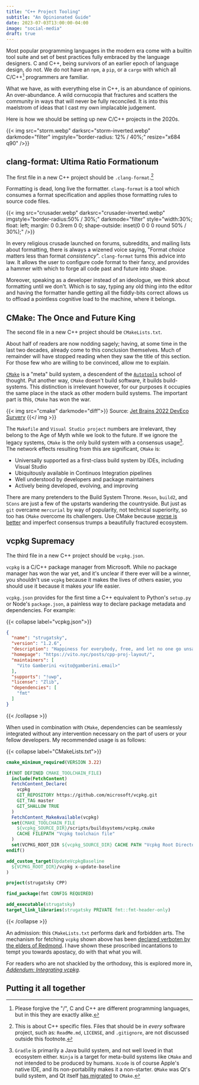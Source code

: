 ```yaml
---
title: "C++ Project Tooling"
subtitle: "An Opinionated Guide"
date: 2023-07-03T13:00:00-04:00
image: "social-media"
draft: true
---
```


Most popular programming languages in the modern era come with a builtin tool
suite and set of best practices fully embraced by the language designers. C and
C++, being survivors of an earlier epoch of language design, do not. We do not
have an `npm`, a `pip`, or a `cargo` with which all C/C++[^1] programmers are
familiar.

What we have, as with everything else in C++, is an abundance of opinions. An
over-abundance. A wild cornucopia that fractures and scatters the community in
ways that will never be fully reconciled. It is into this maelstrom of ideas
that I cast my own implacable judgement.

Here is how we should be setting up new C/C++ projects in the 2020s.

{{<
  img src="storm.webp" darksrc="storm-inverted.webp"
  darkmode="filter" imgstyle="border-radius: 12% / 40%;"
  resize="x684 q90"
/>}}

[^1]: Please forgive the "/", C and C++ are different programming languages,
but in this they are exactly alike.

## clang-format: Ultima Ratio Formationum

The first file in a new C++ project should be `.clang-format`.[^2]

Formatting is dead, long live the formatter. `clang-format` is a tool which
consumes a format specification and applies those formatting rules to source
code files.

{{<
  img src="crusader.webp" darksrc="crusader-inverted.webp"
  imgstyle="border-radius:50% / 30%;" darkmode="filter"
  style="width:30%; float: left; margin: 0 0.3rem 0 0; shape-outside: inset(0 0 0 0 round 50% / 30%);"
/>}}

In every religious crusade launched on forums, subreddits, and mailing lists
about formatting, there is always a wizened voice saying, "Format _choice_
matters less than format _consistency_". `clang-format` turns this advice into
law. It allows the user to configure code format to their fancy, and provides
a hammer with which to forge all code past and future into shape.

Moreover, speaking as a developer instead of an ideologue, we think about
formatting until we don't. Which is to say, typing any old thing into the
editor and having the formatter handle getting all the fiddly-bits correct
allows us to offload a pointless cognitive load to the machine, where it
belongs.

[^2]: This is about C++ specific files. Files that should be in _every_
software project, such as: `ReadMe.md`, `LICENSE`, and `.gitignore`, are not
discussed outside this footnote.

## CMake: The Once and Future King

The second file in a new C++ project should be `CMakeLists.txt`.

About half of readers are now nodding sagely; having, at some time in the last
two decades, already come to this conclusion themselves. Much of remainder will
have stopped reading when they saw the title of this section. For those few who
are willing to be convinced, allow me to explain.

[`CMake`](https://en.wikipedia.org/wiki/CMake) is a "meta" build system, a
descendent of the [`Autotools`](https://en.wikipedia.org/wiki/GNU_Autotools)
school of thought. Put another way, `CMake` doesn't build software, it builds
build-systems. This distinction is irrelevant however, for our purposes it
occupies the same place in the stack as other modern build systems. The
important part is this, `CMake` has won the war.

{{< img src="cmake" darkmode="diff">}}
Source: [Jet Brains 2022 DevEco Survery](https://www.jetbrains.com/lp/devecosystem-2022/cpp/)
{{</ img >}}

The `Makefile` and `Visual Studio project` numbers are irrelevant, they belong
to the Age of Myth while we look to the future. If we ignore the legacy
systems, `CMake` is the only build system with a consensus usage[^3]. The
network effects resulting from this are significant, `CMake` is:
  * Universally supported as a first-class build system by IDEs, including
  Visual Studio
  * Ubiquitously available in Continuos Integration pipelines
  * Well understood by developers and package maintainers
  * Actively being developed, evolving, and improving

There are many pretenders to the Build System Throne. `Meson`, `build2`, and
`SCons` are just a few of the upstarts wandering the countryside. But just
as `git` overcame `mercurial` by way of popularity, not technical superiority,
so too has `CMake` overcome its challengers. Use CMake because
[worse is better](https://www.jwz.org/doc/worse-is-better.html) and imperfect
consensus trumps a beautifully fractured ecosystem.


[^3]: `Gradle` is primarily a Java build system, and not well loved in that
ecosystem either. `Ninja` is a target for meta-build systems like `CMake` and
not intended to be produced by humans. `Xcode` is of course Apple's native IDE,
and its non-portability makes it a non-starter. `QMake` was Qt's build system,
and Qt itself [has migrated](https://www.qt.io/blog/qt-and-cmake-the-past-the-present-and-the-future)
to `CMake`.

## vcpkg Supremacy

The third file in a new C++ project should be `vcpkg.json`.

`vcpkg` is a C/C++ package manager from Microsoft. While no package manager has
won the war yet, and it's unclear if there ever will be a winner, you shouldn't
use `vcpkg` because it makes the lives of others easier, you should use it
because it makes _your_ life easier.

`vcpkg.json` provides for the first time a C++ equivalent to Python's
`setup.py` or Node's `package.json`, a painless way to declare package metadata
and dependencies. For example:

{{< collapse label="vcpkg.json">}}
```json
{
  "name": "strugatsky",
  "version": "1.2.6",
  "description": "Happiness for everybody, free, and let no one go unsatisfied",
  "homepage": "https://vito.nyc/posts/cpp-proj-layout/",
  "maintainers": [
    "Vito Gamberini <vito@gamberini.email>"
  ],
  "supports": "!uwp",
  "license": "Zlib",
  "dependencies": [
    "fmt"
  ]
}
```

{{< /collapse >}}

When used in combination with `CMake`, dependencies can be seamlessly
integrated without any intervention necessary on the part of users or your
fellow developers. My recommended usage is as follows:

{{< collapse label="CMakeLists.txt">}}
```CMake
cmake_minimum_required(VERSION 3.22)

if(NOT DEFINED CMAKE_TOOLCHAIN_FILE)
  include(FetchContent)
  FetchContent_Declare(
    vcpkg
    GIT_REPOSITORY https://github.com/microsoft/vcpkg.git
    GIT_TAG master
    GIT_SHALLOW TRUE
  )
  FetchContent_MakeAvailable(vcpkg)
  set(CMAKE_TOOLCHAIN_FILE
    ${vcpkg_SOURCE_DIR}/scripts/buildsystems/vcpkg.cmake
    CACHE FILEPATH "Vcpkg toolchain file"
  )
  set(VCPKG_ROOT_DIR ${vcpkg_SOURCE_DIR} CACHE PATH "Vcpkg Root Directory")
endif()

add_custom_target(UpdateVcpkgBaseline
  ${VCPKG_ROOT_DIR}/vcpkg x-update-baseline
)

project(strugatsky CPP)

find_package(fmt CONFIG REQUIRED)

add_executable(strugatsky)
target_link_libraries(strugatsky PRIVATE fmt::fmt-header-only)
```
{{< /collapse >}}

An admission: this `CMakeLists.txt` performs dark and forbidden arts. The
mechanism for fetching `vcpkg` shown above has been [declared verboten by the
elders of Redmond](https://github.com/microsoft/vcpkg/pull/27311). I have shown
these proscribed incantations to tempt you towards apostacy, do with that what
you will.

For readers who are not shackled by the orthodoxy, this is explored more in,
[*Addendum: Integrating vcpkg*](/posts/cpp-tools-layout-addenda).

## Putting it all together
